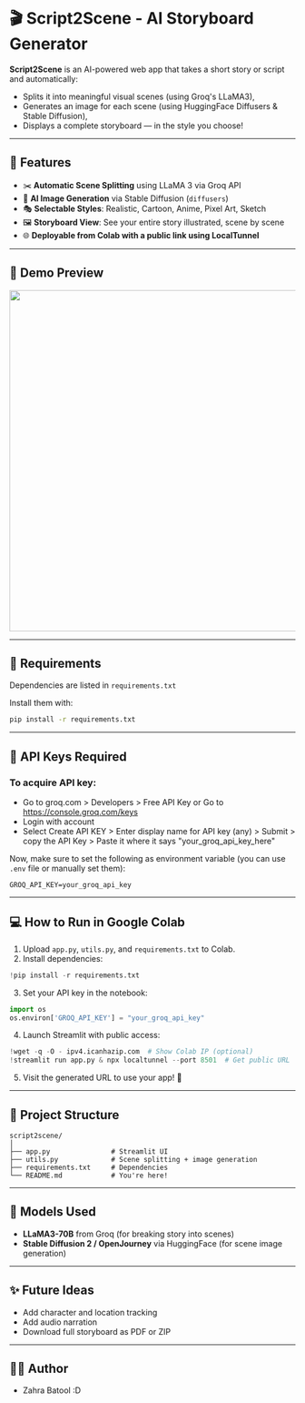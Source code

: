 # 🎬 Script2Scene - AI Storyboard Generator

**Script2Scene** is an AI-powered web app that takes a short story or script and automatically:
- Splits it into meaningful visual scenes (using Groq's LLaMA3),
- Generates an image for each scene (using HuggingFace Diffusers & Stable Diffusion),
- Displays a complete storyboard — in the style you choose!

---

## 🚀 Features

- ✂️ **Automatic Scene Splitting** using LLaMA 3 via Groq API
- 🎨 **AI Image Generation** via Stable Diffusion (`diffusers`)
- 🎭 **Selectable Styles**: Realistic, Cartoon, Anime, Pixel Art, Sketch
- 🖼️ **Storyboard View**: See your entire story illustrated, scene by scene
- 🌐 **Deployable from Colab with a public link using LocalTunnel**

---

## 🧪 Demo Preview

<p align="center">
  <img src="https://github.com/your-username/script2scene/blob/main/preview.gif" width="600"/>
</p>

---

## 🔧 Requirements

Dependencies are listed in `requirements.txt`

Install them with:

```bash
pip install -r requirements.txt
```

---

## 🔑 API Keys Required

### To acquire API key:
* Go to groq.com > Developers > Free API Key or Go to https://console.groq.com/keys
* Login with account
* Select Create API KEY > Enter display name for API key (any) > Submit > copy the API Key > Paste it where it says "your_groq_api_key_here"

Now, make sure to set the following as environment variable (you can use `.env` file or manually set them):

```env
GROQ_API_KEY=your_groq_api_key
```

---

## 💻 How to Run in Google Colab

1. Upload `app.py`, `utils.py`, and `requirements.txt` to Colab.
2. Install dependencies:

```python
!pip install -r requirements.txt
```

3. Set your API key in the notebook:

```python
import os
os.environ['GROQ_API_KEY'] = "your_groq_api_key"
```

4. Launch Streamlit with public access:

```python
!wget -q -O - ipv4.icanhazip.com  # Show Colab IP (optional)
!streamlit run app.py & npx localtunnel --port 8501  # Get public URL
```

5. Visit the generated URL to use your app! 🎉

---

## 📁 Project Structure

```
script2scene/
│
├── app.py               # Streamlit UI
├── utils.py             # Scene splitting + image generation
├── requirements.txt     # Dependencies
└── README.md            # You're here!
```

---

## 🤖 Models Used

* **LLaMA3-70B** from Groq (for breaking story into scenes)
* **Stable Diffusion 2 / OpenJourney** via HuggingFace (for scene image generation)

---

## ✨ Future Ideas

* Add character and location tracking
* Add audio narration
* Download full storyboard as PDF or ZIP

---

## 🧑‍💻 Author

* Zahra Batool :D

